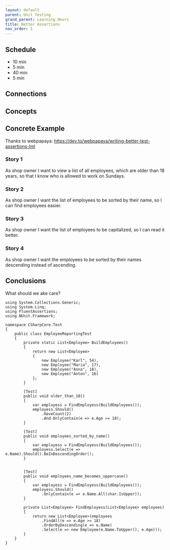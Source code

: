 ```yaml
---
layout: default
parent: Unit Testing
grand_parent: Learning Hours
title: Better Assertions
nav_order: 1
---
```


## Schedule
- 10 min
- 5 min
- 40 min
- 5 min

## Connections



## Concepts



## Concrete Example

Thanks to webpapaya: https://dev.to/webpapaya/writing-better-test-assertions-lml

### Story 1
As shop owner I want to view a list of all employees, which are older than 18 years, so that I know who is allowed to work on Sundays.

### Story 2
As shop owner I want the list of employees to be sorted by their name, so I can find employees easier.

### Story 3
As shop owner I want the list of employees to be capitalized, so I can read it better.

### Story 4
As shop owner I want the employees to be sorted by their names descending instead of ascending.

## Conclusions

What should we ake care?


```
using System.Collections.Generic;
using System.Linq;
using FluentAssertions;
using NUnit.Framework;

namespace CSharpCore.Test
{
    public class EmployeeReportingTest
    {
        private static List<Employee> BuildEmployees()
        {
            return new List<Employee>
            {
                new Employee("Karl", 54),
                new Employee("Maria", 17),
                new Employee("Anna", 18),
                new Employee("Anton", 16)
            };
        }

        [Test]
        public void older_than_18()
        {
            var employess = FindEmployess(BuildEmployees());
            employess.Should()
                .HaveCount(2)
                .And.OnlyContain(e => e.Age >= 18);
        }

        [Test]
        public void employees_sorted_by_name()
        {
            var employess = FindEmployess(BuildEmployees());
            employess.Select(e => e.Name).Should().BeInDescendingOrder();
        }


        [Test]
        public void employees_name_becomes_uppercase()
        {
            var employess = FindEmployess(BuildEmployees());
            employess.Should()
                .OnlyContain(e => e.Name.All(char.IsUpper));
        }

        private List<Employee> FindEmployess(List<Employee> employees)
        {
            return new List<Employee>(employees
                .FindAll(e => e.Age >= 18)
                .OrderByDescending(e => e.Name)
                .Select(e => new Employee(e.Name.ToUpper(), e.Age)));
        }
    }
}
```